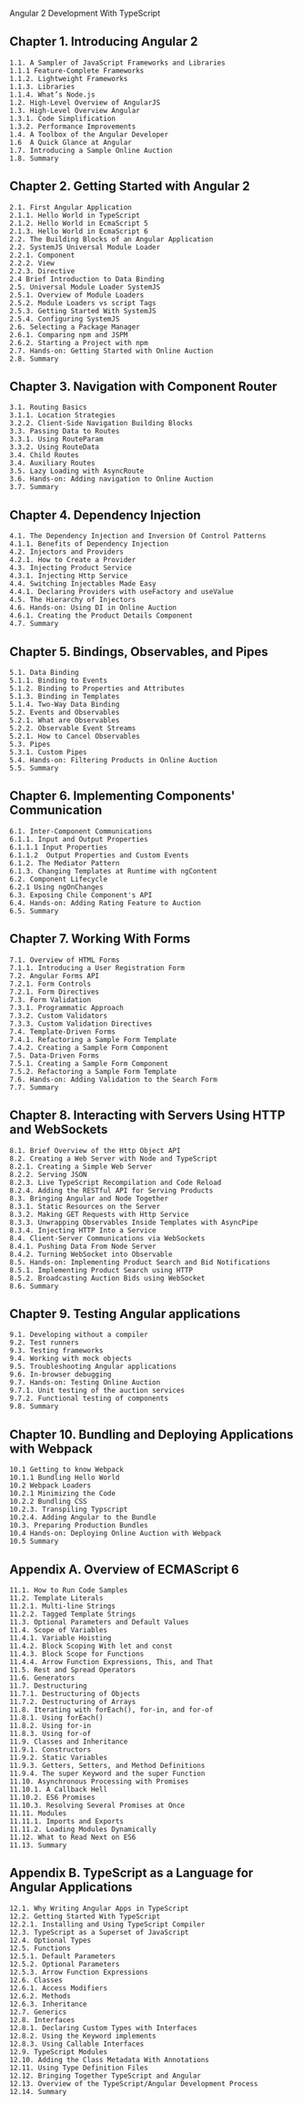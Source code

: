 Angular 2 Development With TypeScript

Chapter 1. Introducing Angular 2
-------------------------------------------------
	1.1. A Sampler of JavaScript Frameworks and Libraries
	1.1.1 Feature-Complete Frameworks
	1.1.2. Lightweight Frameworks
	1.1.3. Libraries
	1.1.4. What’s Node.js
	1.2. High-Level Overview of AngularJS
	1.3. High-Level Overview Angular 
	1.3.1. Code Simplification
	1.3.2. Performance Improvements
	1.4. A Toolbox of the Angular Developer
	1.6  A Quick Glance at Angular
	1.7. Introducing a Sample Online Auction
	1.8. Summary

Chapter 2. Getting Started with Angular 2
----------------------------------------------------------
	2.1. First Angular Application
	2.1.1. Hello World in TypeScript
	2.1.2. Hello World in EcmaScript 5
	2.1.3. Hello World in EcmaScript 6
	2.2. The Building Blocks of an Angular Application
	2.2. SystemJS Universal Module Loader
	2.2.1. Component
	2.2.2. View
	2.2.3. Directive
	2.4 Brief Introduction to Data Binding
	2.5. Universal Module Loader SystemJS
	2.5.1. Overview of Module Loaders
	2.5.2. Module Loaders vs script Tags
	2.5.3. Getting Started With SystemJS
	2.5.4. Configuring SystemJS
	2.6. Selecting a Package Manager
	2.6.1. Comparing npm and JSPM
	2.6.2. Starting a Project with npm
	2.7. Hands-on: Getting Started with Online Auction
	2.8. Summary

Chapter 3. Navigation with Component Router
----------------------------------------------------------------
	3.1. Routing Basics
	3.1.1. Location Strategies
	3.2.2. Client-Side Navigation Building Blocks
	3.3. Passing Data to Routes
	3.3.1. Using RouteParam
	3.3.2. Using RouteData
	3.4. Child Routes
	3.4. Auxiliary Routes
	3.5. Lazy Loading with AsyncRoute
	3.6. Hands-on: Adding navigation to Online Auction
	3.7. Summary

Chapter 4. Dependency Injection
---------------------------------------------
	4.1. The Dependency Injection and Inversion Of Control Patterns
	4.1.1. Benefits of Dependency Injection
	4.2. Injectors and Providers
	4.2.1. How to Create a Provider
	4.3. Injecting Product Service
	4.3.1. Injecting Http Service
	4.4. Switching Injectables Made Easy
	4.4.1. Declaring Providers with useFactory and useValue
	4.5. The Hierarchy of Injectors
	4.6. Hands-on: Using DI in Online Auction
	4.6.1. Creating the Product Details Component
	4.7. Summary

Chapter 5. Bindings, Observables, and Pipes
---------------------------------------------
	5.1. Data Binding
	5.1.1. Binding to Events
	5.1.2. Binding to Properties and Attributes
	5.1.3. Binding in Templates
	5.1.4. Two-Way Data Binding
	5.2. Events and Observables
	5.2.1. What are Observables
	5.2.2. Observable Event Streams
	5.2.1. How to Cancel Observables
	5.3. Pipes
	5.3.1. Custom Pipes
	5.4. Hands-on: Filtering Products in Online Auction
	5.5. Summary

Chapter 6. Implementing Components' Communication
---------------------------------------------

	6.1. Inter-Component Communications
	6.1.1. Input and Output Properties
	6.1.1.1 Input Properties
	6.1.1.2  Output Properties and Custom Events
	6.1.2. The Mediator Pattern
	6.1.3. Changing Templates at Runtime with ngContent
	6.2. Component Lifecycle
	6.2.1 Using ngOnChanges
	6.3. Exposing Chile Component's API
	6.4. Hands-on: Adding Rating Feature to Auction
	6.5. Summary

Chapter 7. Working With Forms
---------------------------------------------
	7.1. Overview of HTML Forms
	7.1.1. Introducing a User Registration Form
	7.2. Angular Forms API
	7.2.1. Form Controls
	7.2.1. Form Directives
	7.3. Form Validation
	7.3.1. Programmatic Approach
	7.3.2. Custom Validators
	7.3.3. Custom Validation Directives
	7.4. Template-Driven Forms
	7.4.1. Refactoring a Sample Form Template
	7.4.2. Creating a Sample Form Component
	7.5. Data-Driven Forms
	7.5.1. Creating a Sample Form Component
	7.5.2. Refactoring a Sample Form Template
	7.6. Hands-on: Adding Validation to the Search Form
	7.7. Summary

Chapter 8. Interacting with Servers Using HTTP and WebSockets
---------------------------------------------------------------------------------------------

	8.1. Brief Overview of the Http Object API
	8.2. Creating a Web Server with Node and TypeScript
	8.2.1. Creating a Simple Web Server
	8.2.2. Serving JSON
	8.2.3. Live TypeScript Recompilation and Code Reload
	8.2.4. Adding the RESTful API for Serving Products
	8.3. Bringing Angular and Node Together
	8.3.1. Static Resources on the Server
	8.3.2. Making GET Requests with Http Service
	8.3.3. Unwrapping Observables Inside Templates with AsyncPipe
	8.3.4. Injecting HTTP Into a Service
	8.4. Client-Server Communications via WebSockets
	8.4.1. Pushing Data From Node Server
	8.4.2. Turning WebSocket into Observable
	8.5. Hands-on: Implementing Product Search and Bid Notifications
	8.5.1. Implementing Product Search using HTTP
	8.5.2. Broadcasting Auction Bids using WebSocket
	8.6. Summary

Chapter 9. Testing Angular applications
-------------------------------------------------------
	9.1. Developing without a compiler
	9.2. Test runners
	9.3. Testing frameworks
	9.4. Working with mock objects
	9.5. Troubleshooting Angular applications
	9.6. In-browser debugging
	9.7. Hands-on: Testing Online Auction
	9.7.1. Unit testing of the auction services
	9.7.2. Functional testing of components
	9.8. Summary

Chapter 10. Bundling and Deploying Applications with Webpack
--------------------------------------------------------------------------------------------
	10.1 Getting to know Webpack
	10.1.1 Bundling Hello World 
	10.2 Webpack Loaders
	10.2.1 Minimizing the Code
	10.2.2 Bundling CSS
	10.2.3. Transpiling Typscript
	10.2.4. Adding Angular to the Bundle
	10.3. Preparing Production Bundles
	10.4 Hands-on: Deploying Online Auction with Webpack
	10.5 Summary

Appendix A. Overview of ECMAScript 6
--------------------------------------------------------

	11.1. How to Run Code Samples
	11.2. Template Literals
	11.2.1. Multi-line Strings
	11.2.2. Tagged Template Strings
	11.3. Optional Parameters and Default Values
	11.4. Scope of Variables
	11.4.1. Variable Hoisting
	11.4.2. Block Scoping With let and const
	11.4.3. Block Scope for Functions
	11.4.4. Arrow Function Expressions, This, and That
	11.5. Rest and Spread Operators
	11.6. Generators
	11.7. Destructuring
	11.7.1. Destructuring of Objects
	11.7.2. Destructuring of Arrays
	11.8. Iterating with forEach(), for-in, and for-of
	11.8.1. Using forEach()
	11.8.2. Using for-in
	11.8.3. Using for-of
	11.9. Classes and Inheritance
	11.9.1. Constructors
	11.9.2. Static Variables
	11.9.3. Getters, Setters, and Method Definitions
	11.9.4. The super Keyword and the super Function
	11.10. Asynchronous Processing with Promises
	11.10.1. A Callback Hell
	11.10.2. ES6 Promises
	11.10.3. Resolving Several Promises at Once
	11.11. Modules
	11.11.1. Imports and Exports
	11.11.2. Loading Modules Dynamically
	11.12. What to Read Next on ES6
	11.13. Summary

Appendix B. TypeScript as a Language for Angular Applications
-------------------------------------------------------------------------------------------

	12.1. Why Writing Angular Apps in TypeScript
	12.2. Getting Started With TypeScript
	12.2.1. Installing and Using TypeScript Compiler
	12.3. TypeScript as a Superset of JavaScript
	12.4. Optional Types
	12.5. Functions
	12.5.1. Default Parameters
	12.5.2. Optional Parameters
	12.5.3. Arrow Function Expressions
	12.6. Classes
	12.6.1. Access Modifiers
	12.6.2. Methods
	12.6.3. Inheritance
	12.7. Generics
	12.8. Interfaces
	12.8.1. Declaring Custom Types with Interfaces
	12.8.2. Using the Keyword implements
	12.8.3. Using Callable Interfaces
	12.9. TypeScript Modules
	12.10. Adding the Class Metadata With Annotations
	12.11. Using Type Definition Files
	12.12. Bringing Together TypeScript and Angular
	12.13. Overview of the TypeScript/Angular Development Process
	12.14. Summary
